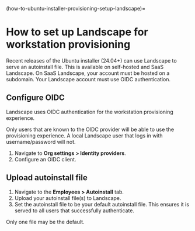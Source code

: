 (how-to-ubuntu-installer-provisioning-setup-landscape)=
# How to set up Landscape for workstation provisioning

Recent releases of the Ubuntu installer (24.04+) can use Landscape to serve an autoinstall file.
This is available on self-hosted and SaaS Landscape.
On SaaS Landscape, your account must be hosted on a subdomain.
Your Landscape account must use OIDC authentication.

## Configure OIDC

Landscape uses OIDC authentication for the workstation provisioning experience.

Only users that are known to the OIDC provider will be able to use the provisioning experience.
A local Landscape user that logs in with username/password will not.

1. Navigate to **Org settings > Identity providers**.
2. Configure an OIDC client.

## Upload autoinstall file

1. Navigate to the **Employees > Autoinstall** tab.
2. Upload your autoinstall file(s) to Landscape.
3. Set the autoinstall file to be your default autoinstall file. This ensures it is served to all users that successfully authenticate.

Only one file may be the default.

